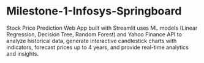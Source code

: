 # Milestone-1-Infosys-Springboard
Stock Price Prediction Web App built with Streamlit uses ML models (Linear Regression, Decision Tree, Random Forest) and Yahoo Finance API to analyze historical data, generate interactive candlestick charts with indicators, forecast prices up to 4 years, and provide real-time analytics and insights.
